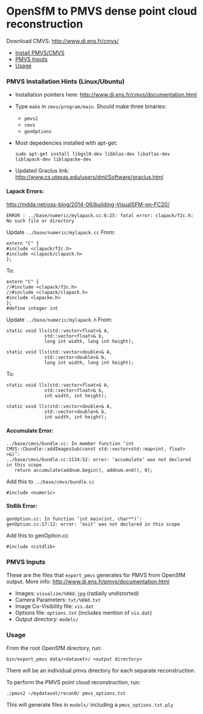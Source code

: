 # OpenSfM to PMVS dense point cloud reconstruction

Download CMVS: http://www.di.ens.fr/cmvs/

- [Install PMVS/CMVS](#pmvs-installation-hints-ubuntu)
- [PMVS Inputs](#pmvs-inputs)
- [Usage](#usage)

### PMVS Installation Hints (Linux/Ubuntu)
- Installation pointers here: http://www.di.ens.fr/cmvs/documentation.html

- Type `make` in `cmvs/program/main`. Should make three binaries: 
    + `pmvs2`
    + `cmvs`
    + `genOptions`
    
- Most depedencies installed with apt-get: 

    `sudo apt-get install libgsl0-dev libblas-dev libatlas-dev liblapack-dev liblapacke-dev`

- Updated Graclus link: http://www.cs.utexas.edu/users/dml/Software/graclus.html

#### Lapack Errors: 
http://mdda.net/oss-blog/2014-06/building-VisualSFM-on-FC20/

    ERROR : ../base/numeric/mylapack.cc:6:25: fatal error: clapack/f2c.h: No such file or directory

Update `../base/numeric/mylapack.cc`
From: 

    extern "C" {
    #include <clapack/f2c.h>
    #include <clapack/clapack.h>
    };
To: 

    extern "C" {
    //#include <clapack/f2c.h>
    //#include <clapack/clapack.h>
    #include <lapacke.h>
    };
    #define integer int

Update `../base/numeric/mylapack.h`
From:

    static void lls(std::vector<float>& A,
                  std::vector<float>& b,
                  long int width, long int height);

    static void lls(std::vector<double>& A,
                  std::vector<double>& b,
                  long int width, long int height);
To:

    static void lls(std::vector<float>& A,
                  std::vector<float>& b,
                  int width, int height);

    static void lls(std::vector<double>& A,
                  std::vector<double>& b,
                  int width, int height);

#### Accumulate Error:

    ../base/cmvs/bundle.cc: In member function ‘int CMVS::Cbundle::addImagesSub(const std::vector<std::map<int, float> >&)’:
    ../base/cmvs/bundle.cc:1134:52: error: ‘accumulate’ was not declared in this scope
       return accumulate(addnum.begin(), addnum.end(), 0);

Add this to `../base/cmvs/bundle.cc`

    #include <numeric>

#### Stdlib Error: 
    genOption.cc: In function ‘int main(int, char**)’:
    genOption.cc:17:12: error: ‘exit’ was not declared in this scope

Add this to genOption.cc

    #include <cstdlib>

### PMVS Inputs 

These are the files that `export_pmvs` generates for PMVS from OpenSfM output. More info: http://www.di.ens.fr/pmvs/documentation.html

- Images: `visualize/%08d.jpg` (radially undistorted)
- Camera Parameters: `txt/%08d.txt`
- Image Co-Visibility file: `vis.dat`
- Options file: `options.txt` (includes mention of `vis.dat`)
- Output directory: `models/`

### Usage

From the root OpenSfM directory, run:

    bin/export_pmvs data/<dataset>/ <output directory>

There will be an individual pmvs directory for each separate reconstruction. 

To perform the PMVS point cloud reconstruction, run: 

    ./pmvs2 ~/mydataset/recon0/ pmvs_options.txt 

This will generate files in `models/` including a `pmvs_options.txt.ply`
